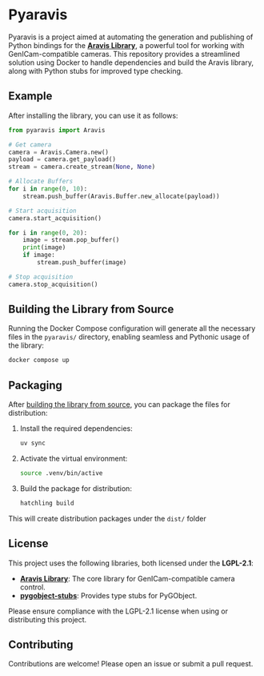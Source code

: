 # Pyaravis

Pyaravis is a project aimed at automating the generation and publishing of Python bindings for the **[Aravis Library](https://github.com/AravisProject/aravis)**, a powerful tool for working with GenICam-compatible cameras. This repository provides a streamlined solution using Docker to handle dependencies and build the Aravis library, along with Python stubs for improved type checking.

## Example
After installing the library, you can use it as follows:
```python
from pyaravis import Aravis

# Get camera
camera = Aravis.Camera.new()
payload = camera.get_payload()
stream = camera.create_stream(None, None)

# Allocate Buffers
for i in range(0, 10):
    stream.push_buffer(Aravis.Buffer.new_allocate(payload))

# Start acquisition
camera.start_acquisition()

for i in range(0, 20):
    image = stream.pop_buffer()
    print(image)
    if image:
        stream.push_buffer(image)

# Stop acquisition
camera.stop_acquisition()
```

## Building the Library from Source
Running the Docker Compose configuration will generate all the necessary files in the `pyaravis/` directory, enabling seamless and Pythonic usage of the library:
```bash
docker compose up
```

## Packaging
After [building the library from source](#building-the-library-from-source), you can package the files for distribution:
1. Install the required dependencies:
    ```bash
    uv sync
    ```

2. Activate the virtual environment:
    ```bash
    source .venv/bin/active
    ```

3. Build the package for distribution:
    ```bash
    hatchling build
    ```

This will create distribution packages under the `dist/` folder

## License

This project uses the following libraries, both licensed under the **LGPL-2.1**:
- **[Aravis Library](https://github.com/AravisProject/aravis)**: The core library for GenICam-compatible camera control.
- **[pygobject-stubs](https://github.com/pygobject/pygobject-stubs)**: Provides type stubs for PyGObject.

Please ensure compliance with the LGPL-2.1 license when using or distributing this project.


## Contributing

Contributions are welcome! Please open an issue or submit a pull request.
